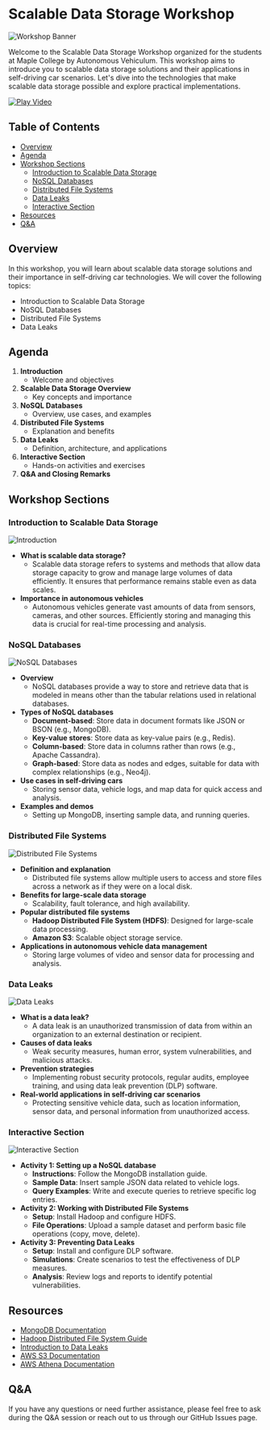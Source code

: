 # Scalable Data Storage Workshop

![Workshop Banner](/images/backup_and_data.png)

Welcome to the Scalable Data Storage Workshop organized for the students at Maple College by Autonomous Vehiculum. This workshop aims to introduce you to scalable data storage solutions and their applications in self-driving car scenarios. Let's dive into the technologies that make scalable data storage possible and explore practical implementations.

[![Play Video](https://img.youtube.com/vi/dQw4w9WgXcQ/0.jpg)](https://mylambton-my.sharepoint.com/personal/c0894894_mylambton_ca/_layouts/15/stream.aspx?id=%2Fpersonal%2Fc0894894%5Fmylambton%5Fca%2FDocuments%2FRecordings%2FCall%20with%20Mahakdeep%20and%202%20others%2D20240626%5F120125%2DMeeting%20Recording%2Emp4&nav=eyJyZWZlcnJhbEluZm8iOnsicmVmZXJyYWxBcHAiOiJTdHJlYW1XZWJBcHAiLCJyZWZlcnJhbFZpZXciOiJTaGFyZURpYWxvZy1MaW5rIiwicmVmZXJyYWxBcHBQbGF0Zm9ybSI6IldlYiIsInJlZmVycmFsTW9kZSI6InZpZXcifX0&ga=1&referrer=StreamWebApp%2EWeb&referrerScenario=AddressBarCopied%2Eview%2E5d8098ac%2D6de3%2D4adb%2Db9f1%2D6f86949cc492)

## Table of Contents
- [Overview](#overview)
- [Agenda](#agenda)
- [Workshop Sections](#workshop-sections)
  - [Introduction to Scalable Data Storage](#introduction-to-scalable-data-storage)
  - [NoSQL Databases](#nosql-databases)
  - [Distributed File Systems](#distributed-file-systems)
  - [Data Leaks](#data-leaks)
  - [Interactive Section](#interactive-section)
- [Resources](#resources)
- [Q&A](#qa)

## Overview
In this workshop, you will learn about scalable data storage solutions and their importance in self-driving car technologies. We will cover the following topics:
- Introduction to Scalable Data Storage
- NoSQL Databases
- Distributed File Systems
- Data Leaks

## Agenda
1. **Introduction**
   - Welcome and objectives
2. **Scalable Data Storage Overview**
   - Key concepts and importance
3. **NoSQL Databases**
   - Overview, use cases, and examples
4. **Distributed File Systems**
   - Explanation and benefits
5. **Data Leaks**
   - Definition, architecture, and applications
6. **Interactive Section**
   - Hands-on activities and exercises
7. **Q&A and Closing Remarks**

## Workshop Sections

### Introduction to Scalable Data Storage
![Introduction](/images/intro-scalable-storage.webp)
- **What is scalable data storage?**
  - Scalable data storage refers to systems and methods that allow data storage capacity to grow and manage large volumes of data efficiently. It ensures that performance remains stable even as data scales.
- **Importance in autonomous vehicles**
  - Autonomous vehicles generate vast amounts of data from sensors, cameras, and other sources. Efficiently storing and managing this data is crucial for real-time processing and analysis.

### NoSQL Databases
![NoSQL Databases](/images/Types-of-NoSQL-Databases.webp)
- **Overview**
  - NoSQL databases provide a way to store and retrieve data that is modeled in means other than the tabular relations used in relational databases.
- **Types of NoSQL databases**
  - **Document-based**: Store data in document formats like JSON or BSON (e.g., MongoDB).
  - **Key-value stores**: Store data as key-value pairs (e.g., Redis).
  - **Column-based**: Store data in columns rather than rows (e.g., Apache Cassandra).
  - **Graph-based**: Store data as nodes and edges, suitable for data with complex relationships (e.g., Neo4j).
- **Use cases in self-driving cars**
  - Storing sensor data, vehicle logs, and map data for quick access and analysis.
- **Examples and demos**
  - Setting up MongoDB, inserting sample data, and running queries.

### Distributed File Systems
![Distributed File Systems](/images/distributed-file-system-diagram.png)
- **Definition and explanation**
  - Distributed file systems allow multiple users to access and store files across a network as if they were on a local disk.
- **Benefits for large-scale data storage**
  - Scalability, fault tolerance, and high availability.
- **Popular distributed file systems**
  - **Hadoop Distributed File System (HDFS)**: Designed for large-scale data processing.
  - **Amazon S3**: Scalable object storage service.
- **Applications in autonomous vehicle data management**
  - Storing large volumes of video and sensor data for processing and analysis.

### Data Leaks
![Data Leaks](/images/data-leak.webp)
- **What is a data leak?**
  - A data leak is an unauthorized transmission of data from within an organization to an external destination or recipient.
- **Causes of data leaks**
  - Weak security measures, human error, system vulnerabilities, and malicious attacks.
- **Prevention strategies**
  - Implementing robust security protocols, regular audits, employee training, and using data leak prevention (DLP) software.
- **Real-world applications in self-driving car scenarios**
  - Protecting sensitive vehicle data, such as location information, sensor data, and personal information from unauthorized access.

### Interactive Section
![Interactive Section](/images/activity.jpeg)
- **Activity 1: Setting up a NoSQL database**
  - **Instructions**: Follow the MongoDB installation guide.
  - **Sample Data**: Insert sample JSON data related to vehicle logs.
  - **Query Examples**: Write and execute queries to retrieve specific log entries.
- **Activity 2: Working with Distributed File Systems**
  - **Setup**: Install Hadoop and configure HDFS.
  - **File Operations**: Upload a sample dataset and perform basic file operations (copy, move, delete).
- **Activity 3: Preventing Data Leaks**
  - **Setup**: Install and configure DLP software.
  - **Simulations**: Create scenarios to test the effectiveness of DLP measures.
  - **Analysis**: Review logs and reports to identify potential vulnerabilities.

## Resources
- [MongoDB Documentation](https://docs.mongodb.com/)
- [Hadoop Distributed File System Guide](https://hadoop.apache.org/docs/r1.2.1/hdfs_design.html)
- [Introduction to Data Leaks](https://www.imperva.com/learn/data-security/data-leak/)
- [AWS S3 Documentation](https://docs.aws.amazon.com/s3/index.html)
- [AWS Athena Documentation](https://docs.aws.amazon.com/athena/index.html)

## Q&A
If you have any questions or need further assistance, please feel free to ask during the Q&A session or reach out to us through our GitHub Issues page.
